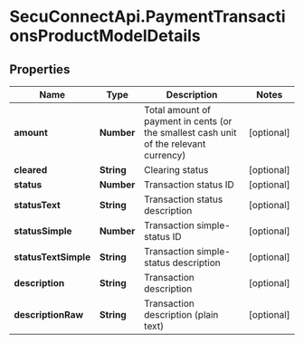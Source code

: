 # SecuConnectApi.PaymentTransactionsProductModelDetails

## Properties
Name | Type | Description | Notes
------------ | ------------- | ------------- | -------------
**amount** | **Number** | Total amount of payment in cents (or the smallest cash unit of the relevant currency) | [optional] 
**cleared** | **String** | Clearing status | [optional] 
**status** | **Number** | Transaction status ID | [optional] 
**statusText** | **String** | Transaction status description | [optional] 
**statusSimple** | **Number** | Transaction simple-status ID | [optional] 
**statusTextSimple** | **String** | Transaction simple-status description | [optional] 
**description** | **String** | Transaction description | [optional] 
**descriptionRaw** | **String** | Transaction description (plain text) | [optional] 


